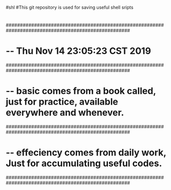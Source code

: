 #shl
#This git repository is used for saving useful shell sripts
#
####################################################################################################
# -- Thu Nov 14 23:05:23 CST 2019
####################################################################################################
# -- basic          comes from a book called, just for practice, available everywhere and whenever.
####################################################################################################
# -- effeciency     comes from daily work, Just for accumulating useful codes.
####################################################################################################

